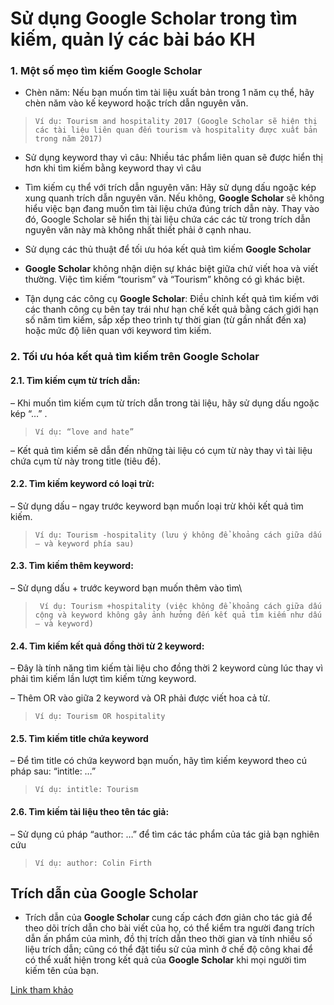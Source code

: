 # Sử dụng Google Scholar trong tìm kiếm, quản lý các bài báo KH

### 1. Một số mẹo tìm kiếm Google Scholar

* Chèn năm: Nếu bạn muốn tìm tài liệu xuất bản trong 1 năm cụ thể, hãy chèn năm vào kế keyword hoặc trích dẫn nguyên văn.

> `Ví dụ: Tourism and hospitality 2017 (Google Scholar sẽ hiện thị các tài liệu liên quan đến tourism và hospitality được xuất bản trong năm 2017)`

* Sử dụng keyword thay vì câu: Nhiều tác phẩm liên quan sẽ được hiển thị hơn khi tìm kiếm bằng keyword thay vì câu


* Tìm kiếm cụ thể với trích dẫn nguyên văn: Hãy sử dụng dấu ngoặc kép xung quanh trích dẫn nguyên văn. Nếu không, **Google Scholar** sẽ không hiểu việc bạn đang muốn tìm tài liệu chứa đúng trích dẫn này. Thay vào đó, Google Scholar sẽ hiển thị tài liệu chứa các các từ trong trích dẫn nguyên văn này mà không nhất thiết phải ở cạnh nhau.


* Sử dụng các thủ thuật để tối ưu hóa kết quả tìm kiếm **Google Scholar**


* **Google Scholar** không nhận diện sự khác biệt giữa chứ viết hoa và viết thường. Việc tìm kiếm “tourism” và “Tourism” không có gì khác biệt.


* Tận dụng các công cụ **Google Scholar**: Điều chỉnh kết quả tìm kiếm với các thanh công cụ bên tay trái như hạn chế kết quả bằng cách giới hạn số năm tìm kiếm, sắp xếp theo trình tự thời gian (từ gần nhất đến xa) hoặc mức độ liên quan với keyword tìm kiếm.

### 2. Tối ưu hóa kết quả tìm kiếm trên Google Scholar

#### 2.1. Tìm kiếm cụm từ trích dẫn:

– Khi muốn tìm kiếm cụm từ trích dẫn trong tài liệu, hãy sử dụng dấu ngoặc kép “…” .

> ` Ví dụ: “love and hate” `

– Kết quả tìm kiếm sẽ dẫn đến những tài liệu có cụm từ này thay vì tài liệu chứa cụm từ này trong title (tiêu đề).

#### 2.2. Tìm kiếm keyword có loại trừ:

– Sử dụng dấu – ngay trước keyword bạn muốn loại trừ khỏi kết quả tìm kiếm.

> `Ví dụ: Tourism -hospitality (lưu ý không để khoảng cách giữa dấu – và keyword phía sau)`

#### 2.3. Tìm kiếm thêm keyword:

– Sử dụng dấu + trước keyword bạn muốn thêm vào tìm\

> ` Ví dụ: Tourism +hospitality (việc không để khoảng cách giữa dấu cộng và keyword không gây ảnh hưởng đến kết quả tìm kiếm như dấu – và keyword)`

#### 2.4. Tìm kiếm kết quả đồng thời từ 2 keyword:

– Đây là tính năng tìm kiếm tài liệu cho đồng thời 2 keyword cùng lúc thay vì phải tìm kiếm lần lượt tìm kiếm từng keyword.


– Thêm OR vào giữa 2 keyword và OR phải được viết hoa cả từ.

> `Ví dụ: Tourism OR hospitality`

#### 2.5. Tìm kiếm title chứa keyword

– Để tìm title có chứa keyword bạn muốn, hãy tìm kiếm keyword theo cú pháp sau: “intitle: …”


> `Ví dụ: intitle: Tourism`


#### 2.6. Tìm kiếm tài liệu theo tên tác giả:

– Sử dụng cú pháp “author: …” để tìm các tác phẩm của tác giả bạn nghiên cứu

> `Ví dụ: author: Colin Firth`



## Trích dẫn của Google Scholar

* Trích dẫn của **Google Scholar** cung cấp cách đơn giản cho tác giả để theo dõi trích dẫn cho bài viết của họ, có thể kiểm tra người đang trích dẫn ấn phẩm của mình, đồ thị trích dẫn theo thời gian và tính nhiều số liệu trích dẫn; cũng có thể đặt tiểu sử của mình ở chế độ công khai để có thể xuất hiện trong kết quả của **Google Scholar** khi mọi người tìm kiếm tên của bạn.


[Link tham khảo](https://maas.vn/bat-mi-huong-dan-su-dung-google-scholar/)